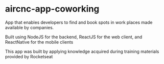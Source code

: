 # aircnc-app-coworking
App that enables developers to find and book spots in work places made available by companies.

Built using NodeJS for the backend, ReactJS for the web client, and ReactNative for the mobile clients

This app was built by applying knowledge acquired during training materials provided by Rocketseat
